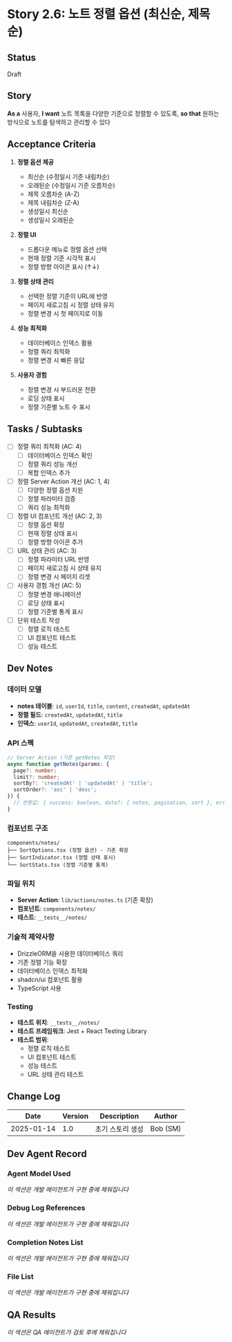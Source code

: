 # Story 2.6: 노트 정렬 옵션 (최신순, 제목순)

## Status
Draft

## Story
**As a** 사용자,
**I want** 노트 목록을 다양한 기준으로 정렬할 수 있도록,
**so that** 원하는 방식으로 노트를 탐색하고 관리할 수 있다

## Acceptance Criteria

1. **정렬 옵션 제공**
   - 최신순 (수정일시 기준 내림차순)
   - 오래된순 (수정일시 기준 오름차순)
   - 제목 오름차순 (A-Z)
   - 제목 내림차순 (Z-A)
   - 생성일시 최신순
   - 생성일시 오래된순

2. **정렬 UI**
   - 드롭다운 메뉴로 정렬 옵션 선택
   - 현재 정렬 기준 시각적 표시
   - 정렬 방향 아이콘 표시 (↑↓)

3. **정렬 상태 관리**
   - 선택한 정렬 기준이 URL에 반영
   - 페이지 새로고침 시 정렬 상태 유지
   - 정렬 변경 시 첫 페이지로 이동

4. **성능 최적화**
   - 데이터베이스 인덱스 활용
   - 정렬 쿼리 최적화
   - 정렬 변경 시 빠른 응답

5. **사용자 경험**
   - 정렬 변경 시 부드러운 전환
   - 로딩 상태 표시
   - 정렬 기준별 노트 수 표시

## Tasks / Subtasks

- [ ] 정렬 쿼리 최적화 (AC: 4)
  - [ ] 데이터베이스 인덱스 확인
  - [ ] 정렬 쿼리 성능 개선
  - [ ] 복합 인덱스 추가

- [ ] 정렬 Server Action 개선 (AC: 1, 4)
  - [ ] 다양한 정렬 옵션 지원
  - [ ] 정렬 파라미터 검증
  - [ ] 쿼리 성능 최적화

- [ ] 정렬 UI 컴포넌트 개선 (AC: 2, 3)
  - [ ] 정렬 옵션 확장
  - [ ] 현재 정렬 상태 표시
  - [ ] 정렬 방향 아이콘 추가

- [ ] URL 상태 관리 (AC: 3)
  - [ ] 정렬 파라미터 URL 반영
  - [ ] 페이지 새로고침 시 상태 유지
  - [ ] 정렬 변경 시 페이지 리셋

- [ ] 사용자 경험 개선 (AC: 5)
  - [ ] 정렬 변경 애니메이션
  - [ ] 로딩 상태 표시
  - [ ] 정렬 기준별 통계 표시

- [ ] 단위 테스트 작성
  - [ ] 정렬 로직 테스트
  - [ ] UI 컴포넌트 테스트
  - [ ] 성능 테스트

## Dev Notes

### 데이터 모델
- **notes 테이블**: `id`, `userId`, `title`, `content`, `createdAt`, `updatedAt`
- **정렬 필드**: `createdAt`, `updatedAt`, `title`
- **인덱스**: `userId`, `updatedAt`, `createdAt`, `title`

### API 스펙
```typescript
// Server Action (기존 getNotes 확장)
async function getNotes(params: {
  page?: number;
  limit?: number;
  sortBy?: 'createdAt' | 'updatedAt' | 'title';
  sortOrder?: 'asc' | 'desc';
}) {
  // 반환값: { success: boolean, data?: { notes, pagination, sort }, error?: string }
}
```

### 컴포넌트 구조
```
components/notes/
├── SortOptions.tsx (정렬 옵션) - 기존 확장
├── SortIndicator.tsx (정렬 상태 표시)
└── SortStats.tsx (정렬 기준별 통계)
```

### 파일 위치
- **Server Action**: `lib/actions/notes.ts` (기존 확장)
- **컴포넌트**: `components/notes/`
- **테스트**: `__tests__/notes/`

### 기술적 제약사항
- DrizzleORM을 사용한 데이터베이스 쿼리
- 기존 정렬 기능 확장
- 데이터베이스 인덱스 최적화
- shadcn/ui 컴포넌트 활용
- TypeScript 사용

### Testing
- **테스트 위치**: `__tests__/notes/`
- **테스트 프레임워크**: Jest + React Testing Library
- **테스트 범위**: 
  - 정렬 로직 테스트
  - UI 컴포넌트 테스트
  - 성능 테스트
  - URL 상태 관리 테스트

## Change Log

| Date | Version | Description | Author |
|------|---------|-------------|--------|
| 2025-01-14 | 1.0 | 초기 스토리 생성 | Bob (SM) |

## Dev Agent Record

### Agent Model Used
*이 섹션은 개발 에이전트가 구현 중에 채워집니다*

### Debug Log References
*이 섹션은 개발 에이전트가 구현 중에 채워집니다*

### Completion Notes List
*이 섹션은 개발 에이전트가 구현 중에 채워집니다*

### File List
*이 섹션은 개발 에이전트가 구현 중에 채워집니다*

## QA Results
*이 섹션은 QA 에이전트가 검토 후에 채워집니다*



